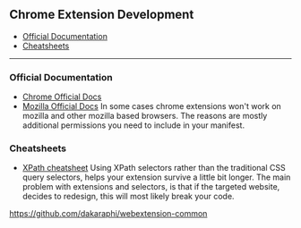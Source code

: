 ## Chrome Extension Development
  - [Official Documentation](#official-documentation)
  - [Cheatsheets](#cheatsheets)


----

### Official Documentation
* [Chrome Official Docs](https://developer.chrome.com/extensions/)
* [Mozilla Official Docs](https://developer.mozilla.org/en-US/docs/Mozilla/Add-ons/WebExtensions) In some cases chrome extensions won't work on mozilla and other mozilla based browsers. The reasons are mostly additional permissions you need to include in your manifest.

### Cheatsheets
* [XPath cheatsheet](https://gist.github.com/LeCoupa/8c305ec8c713aad07b14) Using XPath selectors rather than the traditional CSS query selectors, helps your extension survive a little bit longer. The main problem with extensions and selectors, is that if the targeted website, decides to redesign, this will most likely break your code.



https://github.com/dakaraphi/webextension-common
